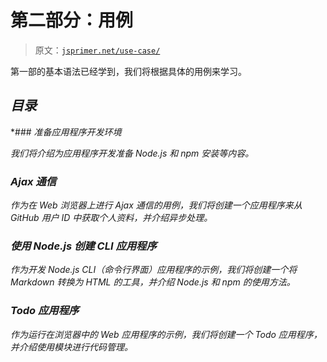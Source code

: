 # 第二部分：用例

> 原文：[`jsprimer.net/use-case/`](https://jsprimer.net/use-case/)

第一部的基本语法已经学到，我们将根据具体的用例来学习。

## [](#summary)*目录*

*### [](#setup-local-env)*准备应用程序开发环境*

*我们将介绍为应用程序开发准备 Node.js 和 npm 安装等内容。*

### [](#ajaxapp)*Ajax 通信*

*作为在 Web 浏览器上进行 Ajax 通信的用例，我们将创建一个应用程序来从 GitHub 用户 ID 中获取个人资料，并介绍异步处理。*

### [](#nodecli)*使用 Node.js 创建 CLI 应用程序*

*作为开发 Node.js CLI（命令行界面）应用程序的示例，我们将创建一个将 Markdown 转换为 HTML 的工具，并介绍 Node.js 和 npm 的使用方法。*

### [](#todoapp)*Todo 应用程序*

*作为运行在浏览器中的 Web 应用程序的示例，我们将创建一个 Todo 应用程序，并介绍使用模块进行代码管理。*
